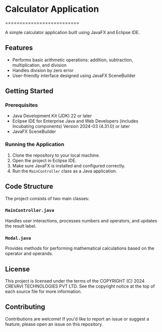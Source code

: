 # Calculator Application
==========================

A simple calculator application built using JavaFX and Eclipse IDE.

## Features

* Performs basic arithmetic operations: addition, subtraction, multiplication, and division
* Handles division by zero error
* User-friendly interface designed using JavaFX SceneBuilder

## Getting Started

### Prerequisites

* Java Development Kit (JDK) 22 or later
* Eclipse IDE for Enterprise Java and Web Developers (includes Incubating components) Version 2024-03 (4.31.0) or later
* JavaFX SceneBuilder

### Running the Application

1. Clone the repository to your local machine.
2. Open the project in Eclipse IDE.
3. Make sure JavaFX is installed and configured correctly.
4. Run the `MainController` class as a Java application.

## Code Structure

The project consists of two main classes:

### `MainController.java`

Handles user interactions, processes numbers and operators, and updates the result label.

### `Modal.java`

Provides methods for performing mathematical calculations based on the operator and operands.

## License

This project is licensed under the terms of the COPYRIGHT (C) 2024 CREVAVI TECHNOLOGIES PVT LTD. See the copyright notice at the top of each source file for more information.

## Contributing

Contributions are welcome! If you'd like to report an issue or suggest a feature, please open an issue on this repository.
